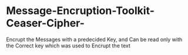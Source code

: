 # Message-Encruption-Toolkit-Ceaser-Cipher-
Encrupt the Messages with a predecided Key, and Can be read only with the Correct key which was used to Encrupt the text
